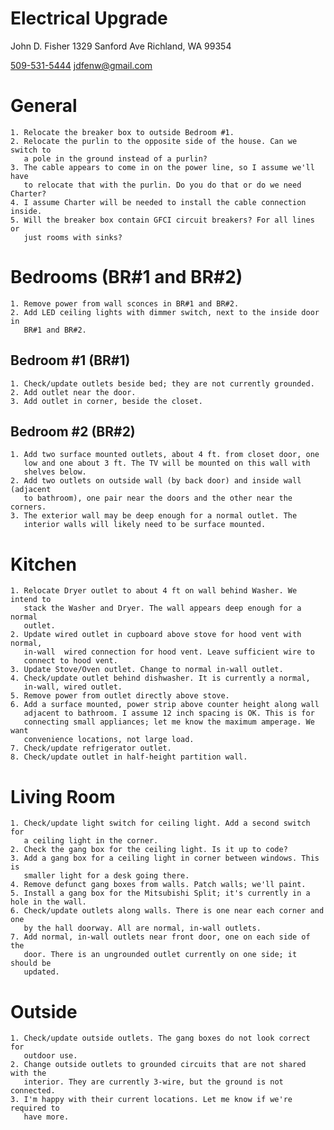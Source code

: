 Electrical Upgrade
==================

John D. Fisher
1329 Sanford Ave
Richland, WA 99354

[509-531-5444](sip:5095315444)
[jdfenw@gmail.com](mailto:jdfenw@gmail.com)

# General
    1. Relocate the breaker box to outside Bedroom #1.
    2. Relocate the purlin to the opposite side of the house. Can we switch to
       a pole in the ground instead of a purlin?
    3. The cable appears to come in on the power line, so I assume we'll have
       to relocate that with the purlin. Do you do that or do we need Charter?
    4. I assume Charter will be needed to install the cable connection inside.
    5. Will the breaker box contain GFCI circuit breakers? For all lines or
       just rooms with sinks?

# Bedrooms (BR#1 and BR#2)
    1. Remove power from wall sconces in BR#1 and BR#2.
    2. Add LED ceiling lights with dimmer switch, next to the inside door in
       BR#1 and BR#2.

## Bedroom #1 (BR#1)
    1. Check/update outlets beside bed; they are not currently grounded.
    2. Add outlet near the door.
    3. Add outlet in corner, beside the closet.

## Bedroom #2 (BR#2)
    1. Add two surface mounted outlets, about 4 ft. from closet door, one
       low and one about 3 ft. The TV will be mounted on this wall with
       shelves below.
    2. Add two outlets on outside wall (by back door) and inside wall (adjacent
       to bathroom), one pair near the doors and the other near the corners.
    3. The exterior wall may be deep enough for a normal outlet. The
       interior walls will likely need to be surface mounted.

# Kitchen
    1. Relocate Dryer outlet to about 4 ft on wall behind Washer. We intend to
       stack the Washer and Dryer. The wall appears deep enough for a normal
       outlet.
    2. Update wired outlet in cupboard above stove for hood vent with normal,
       in-wall  wired connection for hood vent. Leave sufficient wire to
       connect to hood vent.
    3. Update Stove/Oven outlet. Change to normal in-wall outlet.
    4. Check/update outlet behind dishwasher. It is currently a normal,
       in-wall, wired outlet.
    5. Remove power from outlet directly above stove.
    6. Add a surface mounted, power strip above counter height along wall
       adjacent to bathroom. I assume 12 inch spacing is OK. This is for
       connecting small appliances; let me know the maximum amperage. We want
       convenience locations, not large load.
    7. Check/update refrigerator outlet.
    8. Check/update outlet in half-height partition wall.

# Living Room
    1. Check/update light switch for ceiling light. Add a second switch for
       a ceiling light in the corner.
    2. Check the gang box for the ceiling light. Is it up to code?
    3. Add a gang box for a ceiling light in corner between windows. This is
       smaller light for a desk going there.
    4. Remove defunct gang boxes from walls. Patch walls; we'll paint.
    5. Install a gang box for the Mitsubishi Split; it's currently in a hole in the wall.
    6. Check/update outlets along walls. There is one near each corner and one
       by the hall doorway. All are normal, in-wall outlets.
    7. Add normal, in-wall outlets near front door, one on each side of the
       door. There is an ungrounded outlet currently on one side; it should be
       updated.

# Outside
    1. Check/update outside outlets. The gang boxes do not look correct for
       outdoor use.
    2. Change outside outlets to grounded circuits that are not shared with the
       interior. They are currently 3-wire, but the ground is not connected.
    3. I'm happy with their current locations. Let me know if we're required to
       have more.
